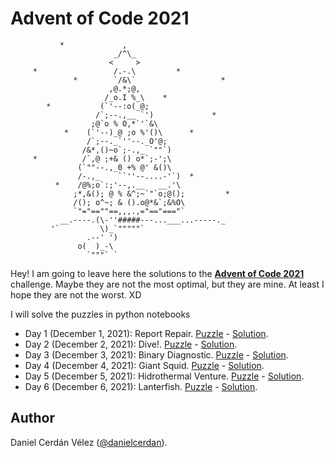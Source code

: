 # Advent of Code 2021
```
           *             ,
                       _/^\_
                      <     >
     *                 /.-.\         *
              *        `/&\`                   *
                      ,@.*;@,
                     /_o.I %_\    *
        *           (`'--:o(_@;
                   /`;--.,__ `')             *
                  ;@`o % O,*`'`&\
            *    (`'--)_@ ;o %'()\      *
                 /`;--._`''--._O'@;
                /&*,()~o`;-.,_ `""`)
     *          /`,@ ;+& () o*`;-';\
               (`""--.,_0 +% @' &()\
               /-.,_    ``''--....-'`)  *
          *    /@%;o`:;'--,.__   __.'\
              ;*,&(); @ % &^;~`"`o;@();         *
              /(); o^~; & ().o@*&`;&%O\
              `"="==""==,,,.,="=="==="`
           __.----.(\-''#####---...___...-----._
         '`         \)_`"""""`
                 .--' ')
               o(  )_-\
                 `"""` `
```
Hey! I am going to leave here the solutions to the [**Advent of Code 2021**](https://adventofcode.com/) challenge. Maybe they are not the most optimal, but they are mine. At least I hope they are not the worst. XD

I will solve the puzzles in python notebooks 

- Day 1 (December 1, 2021): Report Repair. [Puzzle](https://adventofcode.com/2021/day/1) - [Solution](notebooks/01_sonar_sweep.ipynb).
- Day 2 (December 2, 2021): Dive!. [Puzzle](https://adventofcode.com/2021/day/2) - [Solution](notebooks/02_dive!.ipynb).
- Day 3 (December 3, 2021): Binary Diagnostic. [Puzzle](https://adventofcode.com/2021/day/3) - [Solution](notebooks/03_binary_diagnostic.ipynb).
- Day 4 (December 4, 2021): Giant Squid. [Puzzle](https://adventofcode.com/2021/day/4) - [Solution](notebooks/04_giant_squid.ipynb).
- Day 5 (December 5, 2021): Hidrothermal Venture. [Puzzle](https://adventofcode.com/2021/day/5) - [Solution](notebooks/05_hidrothermal_venture.ipynb).
- Day 6 (December 6, 2021): Lanterfish. [Puzzle](https://adventofcode.com/2021/day/6) - [Solution](notebooks/06_lanternfish.ipynb).




## Author

Daniel Cerdán Vélez ([@danielcerdan](https://es.linkedin.com/in/danielcerdan)).


